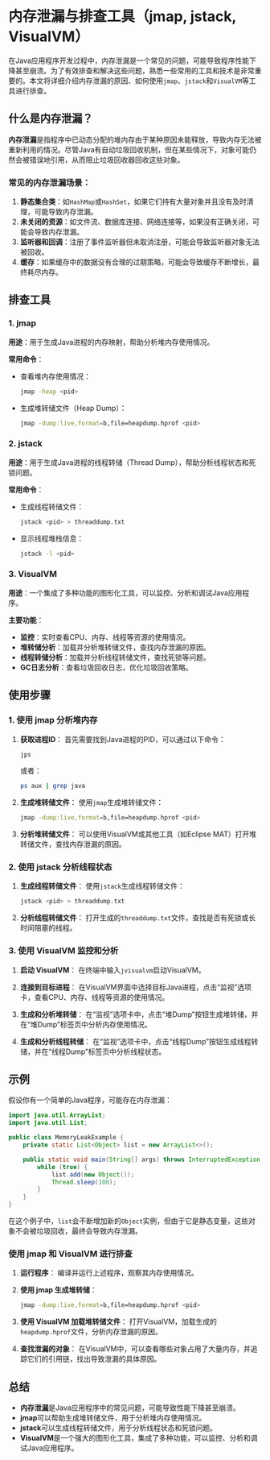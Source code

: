 # 内存泄漏与排查工具（jmap, jstack, VisualVM）

在Java应用程序开发过程中，内存泄漏是一个常见的问题，可能导致程序性能下降甚至崩溃。为了有效排查和解决这些问题，熟悉一些常用的工具和技术是非常重要的。本文将详细介绍内存泄漏的原因、如何使用`jmap`、`jstack`和`VisualVM`等工具进行排查。

## 什么是内存泄漏？

**内存泄漏**是指程序中已动态分配的堆内存由于某种原因未能释放，导致内存无法被重新利用的情况。尽管Java有自动垃圾回收机制，但在某些情况下，对象可能仍然会被错误地引用，从而阻止垃圾回收器回收这些对象。

### 常见的内存泄漏场景：
1. **静态集合类**：如`HashMap`或`HashSet`，如果它们持有大量对象并且没有及时清理，可能导致内存泄漏。
2. **未关闭的资源**：如文件流、数据库连接、网络连接等，如果没有正确关闭，可能会导致内存泄漏。
3. **监听器和回调**：注册了事件监听器但未取消注册，可能会导致监听器对象无法被回收。
4. **缓存**：如果缓存中的数据没有合理的过期策略，可能会导致缓存不断增长，最终耗尽内存。

## 排查工具

### 1. jmap

**用途**：用于生成Java进程的内存映射，帮助分析堆内存使用情况。

**常用命令**：
- 查看堆内存使用情况：
  ```bash
  jmap -heap <pid>
  ```
- 生成堆转储文件（Heap Dump）：
  ```bash
  jmap -dump:live,format=b,file=heapdump.hprof <pid>
  ```

### 2. jstack

**用途**：用于生成Java进程的线程转储（Thread Dump），帮助分析线程状态和死锁问题。

**常用命令**：
- 生成线程转储文件：
  ```bash
  jstack <pid> > threaddump.txt
  ```
- 显示线程堆栈信息：
  ```bash
  jstack -l <pid>
  ```

### 3. VisualVM

**用途**：一个集成了多种功能的图形化工具，可以监控、分析和调试Java应用程序。

**主要功能**：
- **监控**：实时查看CPU、内存、线程等资源的使用情况。
- **堆转储分析**：加载并分析堆转储文件，查找内存泄漏的原因。
- **线程转储分析**：加载并分析线程转储文件，查找死锁等问题。
- **GC日志分析**：查看垃圾回收日志，优化垃圾回收策略。

## 使用步骤

### 1. 使用 jmap 分析堆内存

1. **获取进程ID**：
   首先需要找到Java进程的PID，可以通过以下命令：
   ```bash
   jps
   ```
   或者：
   ```bash
   ps aux | grep java
   ```

2. **生成堆转储文件**：
   使用`jmap`生成堆转储文件：
   ```bash
   jmap -dump:live,format=b,file=heapdump.hprof <pid>
   ```

3. **分析堆转储文件**：
   可以使用VisualVM或其他工具（如Eclipse MAT）打开堆转储文件，查找内存泄漏的原因。

### 2. 使用 jstack 分析线程状态

1. **生成线程转储文件**：
   使用`jstack`生成线程转储文件：
   ```bash
   jstack <pid> > threaddump.txt
   ```

2. **分析线程转储文件**：
   打开生成的`threaddump.txt`文件，查找是否有死锁或长时间阻塞的线程。

### 3. 使用 VisualVM 监控和分析

1. **启动 VisualVM**：
   在终端中输入`jvisualvm`启动VisualVM。

2. **连接到目标进程**：
   在VisualVM界面中选择目标Java进程，点击“监视”选项卡，查看CPU、内存、线程等资源的使用情况。

3. **生成和分析堆转储**：
   在“监视”选项卡中，点击“堆Dump”按钮生成堆转储，并在“堆Dump”标签页中分析内存使用情况。

4. **生成和分析线程转储**：
   在“监视”选项卡中，点击“线程Dump”按钮生成线程转储，并在“线程Dump”标签页中分析线程状态。

## 示例

假设你有一个简单的Java程序，可能存在内存泄漏：

```java
import java.util.ArrayList;
import java.util.List;

public class MemoryLeakExample {
    private static List<Object> list = new ArrayList<>();

    public static void main(String[] args) throws InterruptedException {
        while (true) {
            list.add(new Object());
            Thread.sleep(100);
        }
    }
}
```

在这个例子中，`list`会不断增加新的`Object`实例，但由于它是静态变量，这些对象不会被垃圾回收，最终会导致内存泄漏。

### 使用 jmap 和 VisualVM 进行排查

1. **运行程序**：
   编译并运行上述程序，观察其内存使用情况。

2. **使用 jmap 生成堆转储**：
   ```bash
   jmap -dump:live,format=b,file=heapdump.hprof <pid>
   ```

3. **使用 VisualVM 加载堆转储文件**：
   打开VisualVM，加载生成的`heapdump.hprof`文件，分析内存泄漏的原因。

4. **查找泄漏的对象**：
   在VisualVM中，可以查看哪些对象占用了大量内存，并追踪它们的引用链，找出导致泄漏的具体原因。

## 总结

- **内存泄漏**是Java应用程序中的常见问题，可能导致性能下降甚至崩溃。
- **jmap**可以帮助生成堆转储文件，用于分析堆内存使用情况。
- **jstack**可以生成线程转储文件，用于分析线程状态和死锁问题。
- **VisualVM**是一个强大的图形化工具，集成了多种功能，可以监控、分析和调试Java应用程序。